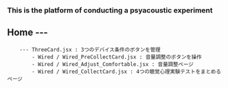 ### This is the platform of conducting a psyacoustic experiment




## Home ---

        --- ThreeCard.jsx : 3つのデバイス条件のボタンを管理
            - Wired / Wired_PreCollectCard.jsx : 音量調整のボタンを操作 
            - Wired / Wired_Adjust_Comfortable.jsx : 音量調整ページ
            - Wired / Wired_CollectCard.jsx : 4つの聴覚心理実験テストをまとめるページ
            